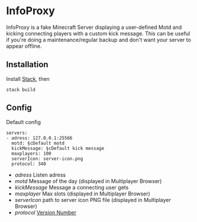 # InfoProxy

InfoProxy is a fake Minecraft Server displaying a user-defined Motd and kicking connecting players with a custom kick message. This can be useful if you're doing a maintenance/regular backup and don't want your server to appear offline.

## Installation
Install [Stack](https://www.haskellstack.org/), then
```
stack build
```

## Config

Default config
```
servers:
- adress: 127.0.0.1:25566
  motd: §cDefault motd
  kickMessage: §cDefault kick message
  maxplayers: 100
  serverIcon: server-icon.png
  protocol: 340
```

* *adress* Listen adress
* *motd* Message of the day (displayed in Multiplayer Browser)
* *kickMessage* Message a connecting user gets
* *maxplayer* Max slots (displayed in Multiplayer Browser)
* *serverIcon* path to server icon PNG file (displayed in Multiplayer Browser)
* *protocol* [Version Number](http://wiki.vg/Protocol_version_numbers)
